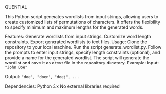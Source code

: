 QUENTIAL

This Python script generates wordlists from input strings, allowing users to create customized lists of permutations of characters. It offers the flexibility to specify minimum and maximum lengths for the generated words.

Features:
Generate wordlists from input strings.
Customize word length constraints.
Export generated wordlists to text files.
Usage:
Clone the repository to your local machine.
Run the script generate_wordlist.py.
Follow the prompts to enter input strings, specify length constraints (optional), and provide a name for the generated wordlist.
The script will generate the wordlist and save it as a text file in the repository directory.
Example:
Input: ```"John Doe"```

Output: ```"doe", "doen", "doej", ...```

Dependencies:
Python 3.x
No external libraries required

